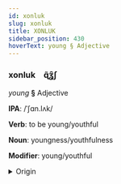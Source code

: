 ```yaml
---
id: xonluk
slug: xonluk
title: XONLUK
sidebar_position: 430
hoverText: young § Adjective
---
```


### xonluk&emsp;<span kind="abugida">ɋ̃ʓ̑ʃ</span>

*young* **§** Adjective

**IPA**: /ˈʃɑn.lʌk/

**Verb**: to be young/youthful

**Noun**: youngness/youthfulness

**Modifier**: young/youthful

<details>
    <summary>Origin</summary>
    Chuvash ҫамрӑк śamrăk [ɕɑmrək]<br/>
    <em>Turkic Language Family</em>
</details>